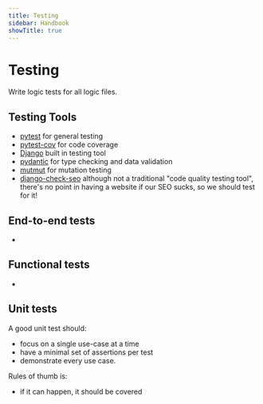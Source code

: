 ```yaml
---
title: Testing
sidebar: Handbook
showTitle: true
---
```


# Testing

Write logic tests for all logic files.

## Testing Tools

- [pytest](https://docs.pytest.org/en/7.4.x/) for general testing
- [pytest-cov](https://pypi.org/project/pytest-cov/) for code coverage
- [Django](https://docs.djangoproject.com/en/3.1/topics/testing/) built in testing tool
- [pydantic](https://docs.pydantic.dev/latest/) for type checking and data validation
- [mutmut](https://mutmut.readthedocs.io/en/latest/) for mutation testing
- [django-check-seo](https://github.com/kapt-labs/django-check-seo) although not a traditional "code quality testing tool", there's no point in having a website if our SEO sucks, so we should test for it!

## End-to-end tests
*


## Functional tests
* 


## Unit tests

A good unit test should:
* focus on a single use-case at a time
* have a minimal set of assertions per test
* demonstrate every use case. 
  
Rules of thumb is: 
* if it can happen, it should be covered





